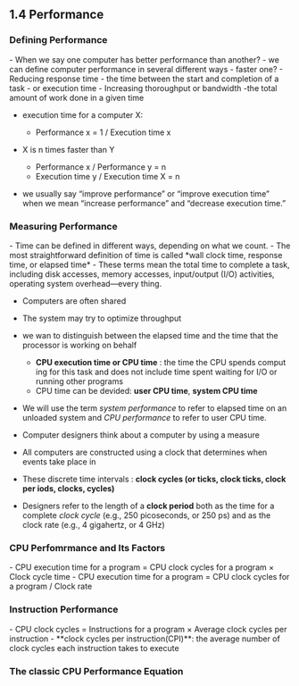 1.4 Performance
---------------

<h3> Defining Performance </h3>
- When we say one computer has better performance than another?
- we can define computer performance in several different ways
- faster one?
- Reducing response time - the time between the start and completion of a task - or execution time
- Increasing thoroughput or bandwidth -the total amount of work done in a given time

- execution time for a computer X:
	- Performance x = 1 / Execution time x

- X is n times faster than Y
	- Performance x / Performance y = n 
	- Execution time y / Execution time X = n

-  we usually say “improve performance” or “improve execution time” when we mean “increase performance” and “decrease execution time.”

<h3> Measuring Performance </h3>
- Time can be defined in different ways, depending on what we count.
-  The most straightforward definition of time is called *wall clock time, response time, or elapsed time*
- These terms mean the total time to complete a task, including disk accesses, memory accesses, input/output (I/O) activities, operating system overhead—every thing. 

- Computers are often shared
- The system may try to optimize throughput
- we wan to distinguish between the elapsed time and the time that the processor is working on behalf
	- **CPU execution time or CPU time** :  the time the CPU spends comput ing for this task and does not include time spent waiting for I/O or running other programs
	- CPU time can be devided: **user CPU time**, **system CPU time**
-  We will use the term  *system performance* to refer to elapsed time on an unloaded system and *CPU performance* to refer to user CPU time.
  
- Computer designers think about a computer by using a measure
- All computers are constructed using a clock that determines when events take place in 
- These discrete time intervals : **clock cycles (or ticks, clock ticks, clock per iods, clocks, cycles)**
-  Designers refer to the length of a **clock period** both as the time for a complete *clock cycle* (e.g., 250 picoseconds, or 250 ps) and as the clock rate (e.g., 4 gigahertz, or 4 GHz)

<h3> CPU Perfomrmance and Its Factors </h3>
- CPU execution time for a program =  CPU clock cycles for a program × Clock cycle time
- CPU execution time for a program = CPU clock cycles for a program / Clock rate

<h3> Instruction Performance </h3>
- CPU clock cycles = Instructions for a program  × Average clock cycles per instruction 
- **clock cycles per instruction(CPI)**: the average number of clock cycles each instruction takes to execute

<h3> The classic CPU Performance Equation </h3>


















